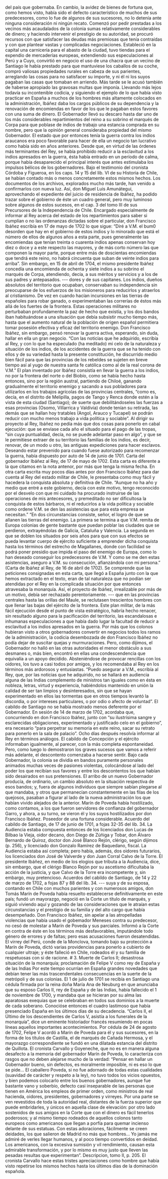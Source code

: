 del país que gobernaba. En cambio, la avidez de bienes de fortuna que, como hemos visto, había sido el defecto característico de muchos de sus predecesores, como lo fue de algunos de sus sucesores, no lo detenía ante ninguna consideración ni ningún recato. Comenzó por pedir prestadas a los vecinos más acaudalados de la colonia sumas relativamente considerables de dinero; y haciendo intervenir el prestigio de su autoridad, se procuró recursos con que satisfacer las deudas más premiosas que tenía contraídas y con que plantear vastas y complicadas negociaciones. Estableció en la capital una carnicería para el abasto de la ciudad, tuvo tiendas para el expendio de mercaderías europeas, extendiendo sus especulaciones al Perú y a Cuyo, convirtió en negocio el uso de una chacra que un vecino de Santiago le había prestado para que mantuviese los caballos de su coche, compró valiosas propiedades rurales en cabeza de sus parientes, arreglando las cosas para no satisfacer su importe, y ni él ni los suyos pagaban las casas que tomaban en arriendo. Más tarde se le acusó también de haberse apropiado las gravosas multas que imponía. Llevando más lejos todavía su incontenible codicia, y siguiendo el ejemplo de lo que había visto practicar en España a muchos de los hombres más altamente colocados en la administración, Ibáñez daba los cargos públicos de su dependencia y la renovación de encomiendas en favor de los que le pagaban estos favores con una suma de dinero. El Gobernador llevó su descaro hasta dar uno de los más considerables repartimientos del reino a su sobrino el marqués de Corpa para que poblase de indios de trabajo una estancia comprada en su nombre, pero que la opinión general consideraba propiedad del mismo Gobernador. El estado que por entonces tenía la guerra contra los indios araucanos era poco favorable para hacer de ella un negocio tan lucrativo como había sido en años anteriores. Desde que, en virtud de las órdenes más terminantes del Rey, se había prohibido reducir a la esclavitud a los indios apresados en la guerra, ésta había entrado en un período de calma, porque había desaparecido el principal interés que antes estimulaba los impulsos bélicos de los gobernadores. Bajo el testimonio del cronista Córdoba y Figueroa, en los caps. 14 y 15 del lib. VI de su Historia de Chile, se habían contado más o menos concretamente estos mismos hechos. Los documentos de los archivos, explorados mucho más tarde, han venido a confirmarlos con nueva luz. Así, don Miguel Luis Amunátegui, aprovechando el expediente del juicio de residencia de Ibáñez, ha podido trazar sobre el gobierno de éste un cuadro general, pero muy luminoso sobre algunos de estos sucesos, en el cap. 3 del tomo III de sus Precursores de la Independencia de Chile. Encargado especialmente de informar al Rey acerca del estado de los repartimientos para saber si cumplían o no las ordenanzas dictadas sobre el particular, don Francisco Ibáñez escribía en 17 de mayo de 1702 lo que sigue: “Diré a V.M. el bum0 desorden que hay en el gobierno de estos indios y lo minorado que está el número de ellos de algunos años a esta parte, pues generalmente las encomiendas que tenían treinta o cuarenta indios apenas conservan hoy diez o doce y a este respecto las mayores, y de más corto número las que componen la mayor parte, porque entre más de doscientas encomiendas que tendrá este reino, no habrá cincuenta que suban de veinte indios para arriba”. Sin embargo, en 15 de abril de 1704, el mismo presidente Ibáñez concedía una encomienda de ochenta y siete indios a su sobrino el marqués de Corpa, atendiendo, decía, a sus méritos y servicios y a los de sus padres y antepasados. --- dores y de sus capitanes. Los indios, dueños absolutos del territorio que ocupaban, conservaban su independencia sin preocuparse de los esfuerzos de los misioneros para reducirlos y atraerlos al cristianismo. De vez en cuando hacían incursiones en las tierras de españoles para robar ganado, o experimentaban las correrías de éstos más allá de los fuertes de la frontera. Estas operaciones militares no perturbaban profundamente la paz de hecho que existía, y los dos bandos iban habituándose a una situación que debía subsistir mucho tiempo más, hasta que el aumento natural de la población de origen español permitiera tomar posesión efectiva y eficaz del territorio enemigo. Don Francisco Ibáñez, sin embargo, pensó renovar la guerra activa, esperando, sin duda, hallar en ella un gran negocio. “Con las noticias que he adquirido, escribía al Rey, y con lo que ha especulado (ha meditado) mi celo de la naturaleza y situación de los indios, de los accidentes de la guerra que se ha tenido con ellos y de su variedad hasta la presente constitución, he discurrido medio bien fácil para que las provincias de los rebeldes se sujeten en breve tiempo así al yugo de nuestra santa fe católica como al de la real corona de V.M.” El plan inventado por Ibáñez consistía en llevar la guerra a los indios, no por la frontera del norte o del Biobío, como se había hecho hasta entonces, sino por la región austral, partiendo de Chiloé, ganando gradualmente el territorio enemigo y sacando a sus pobladores para utilizarlos en los trabajos agrícolas de las provincias centrales, “como es, decía, en el distrito de Melipilla, pagos de Tango y Renca donde estén a la vista de esta ciudad (Santiago); de suerte que debilitándoseles las fuerzas a esas provincias (Osomo, Villarrica y Valdivia) donde tenían su retirada, las demás que se hallan hoy tratables (Angol, Arauco y Tucapel) se podrán reducir con mucho menos trabajo a vida política y sociable”. Al dirigir su proyecto al Rey, Ibáñez no pedía más que dos cosas para ponerlo en cabal ejecución: que se enviase cada año el situado para el pago de las tropas, “sin cuya puntualidad, decía, no se puede adelantar paso en algo”, y que se le permitiese extraer de su territorio las familias de los indios, es decir, renovar, de un modo u otro, las antiguas expediciones para hacer esclavos. Deseando estar prevenido para cuando fuese autorizado para recomenzar la guerra, había dispuesto por auto de 14 de junio de 1701. Carta del gobernador Ibáñez al Rey, de 17 de mayo de 1702. Esta carta es diferente a la que citamos en la nota antenor, por más que tenga la misma fecha. En otra carta escrita muy pocos días antes por don Francisco Ibáñez para dar cuenta al Rey del estado militar de Chile, le presentaba como muy fácil y hacedera la conquista absoluta y definitiva de Chile. “Aunque no ha año y medio que entré a este gobierno, decía con este motivo, tengo reconocido por el desvelo con que mi cuidado ha procurado instruirse de las operaciones de mis antecesores, y premeditado no ser dificultosa la conquista de estos bárbaros, ni el reducirlos a la vida política y sociable como ordene V.M. se den las asistencias que para esta empresa se necesitan.” “En dos circunstancias consiste, señor, el logro de que se allanen las tierras del enemigo. La primera se termina a que V.M. remita de Europa colonias de gente bastante que puedan poblar las ciudades que se perdieron, extrayéndolas de Galicia, Cataluña y Valencia. La segunda en que se doblen los situados por seis años para que con sus efectos se pueda levantar cuerpo de ejército suficiente a emprender dicha conquista hasta los términos del estrecho de Magallanes, donde con facilidad se podrá poner presidio que impida el paso del enemigo de Europa, como lo han deseado conseguir los predecesores de V.M. Y como se me den estas asistencias, aseguro a V.M. su consecución, afianzándola con mi persona.” (Carta de Ibáñez al Rey, de 16 de abril de 1702). Se comprende que las peticiones consignadas en esta carta, que llegó a España junto con la que hemos extractado en el texto, eran de tal naturaleza que no podían ser atendidas por el Rey en la complicada situación por que entonces atravesaba la monarquía. Así, el proyecto de Ibáñez, irrealizable por más de un motivo, debía ser rechazado perentoriamente. --- que en las provincias centrales hasta las orillas del Maule, se reclutasen trescientos hombres con que llenar las bajas del ejército de la frontera. Este plan militar, de la más fácil ejecución desde el punto de vista estratégico, habría hecho renacer, sin resultado alguno para la pacificación del territorio, las escandalosas e inhumanas especulaciones a que había dado lugar la facultad de reducir a esclavitud a los indios apresados en la guerra. Por más que los colonos hubieran visto a otros gobernadores convertir en negocios todos los ramos de la administración, la codicia desembozada de don Francisco Ibáñez no podía dejar de suscitar quejas y murmuraciones. Pero, como dijimos, el Gobernador no halló en las otras autoridades el menor obstáculo a sus desmanes o, más bien, encontró en ellas una condescendencia que equivalía a un apoyo decidido. Absteniéndose de provocar rencillas con los oidores, los tuvo a casi todos por amigos, y los recomendaba al Rey en los términos más ardorosos y entusiastas. “Puedo asegurar a V.M., escribía al Rey, que, por las noticias que he adquirido, no se hallará en audiencia alguna de las Indias complemento de ministros tan iguales como en ésta en nobleza, letras, virtud y experiencia, habiéndolos mantenido en unión la calidad de ser tan limpios y desinteresados, sin que se hayan experimentado en ellos las tormentas que en otros tiempos levantó la discordia, o por intereses particulares, o por odio o afecto de voluntad”. El cabildo de Santiago no se había mostrado menos deferente por el Gobernador. En sesión de 14 de marzo de 1702, acordaba que, concurriendo en don Francisco Ibáñez, junto con “su ilustrísima sangre y esclarecidas obligaciones, experimentado y justificado celo en el gobierno”, era necesario “para perpetrar su memoria en este reino, sacar su retrato para ponerlo en la sala de palacio”. Ocho días después resolvía informar al Rey en términos análogos. El cabildo de Concepción y el ejército informaban igualmente, al parecer, con la más completa espontaneidad. Pero, como luego lo demostraron los graves sucesos que vamos a referir más adelante, el descontento comenzaba a hacerse sentir. Bajo cada Gobernador, la colonia se dividía en bandos puramente personales animados muchas veces de pasiones violentas, colocándose al lado del poder los que recibían sus favores y entre los descontentos los que habían sido desairados en sus pretensiones. El arribo de un nuevo Gobernador producía, de ordinario, un cambio absoluto en la situación respectiva de esos bandos; y, fuera de algunos individuos que siempre sabían plegarse al que mandaba, y otros que permanecían constantemente en las filas de los quejosos, pasaban a figurar al lado de la nueva administración los que habían vivido alejados de la anterior. Marín de Poveda había hostilizado, como contamos, a los que fueron servidores de confianza del gobernador Garro, y ahora, a su turno, se vieron él y los suyos hostilizados por don Francisco Ibáñez. Poseedor de una fortuna considerable. Acuerdo del cabildo de Santiago, de 17 de junio de 1701, a fojas 32-35 del lib. 34. La Audiencia estaba compuesta entonces de los licenciados don Lucas de Bilbao la Vieja, oidor decano, don Diego de Zúñiga y Tobar, don Álvaro Bernardo de Quiroz, doctor don José Blanco Rejón, clérigo, según dijimos (p. 256), y licenciado don Gonzalo Ramírez de Baquedano, fiscal. La Audiencia estaba así completa; pero había, además, dos oidores futurarios, los licenciados don José de Valverde y don Juan Corral Calvo de la Torre. El presidente Ibáñez, en medio de los elogios que tributa a la Audiencia, dice, sin embargo, que el clérigo Blanco Rejón por su ascetismo dificultaba la acción de la justicia, y que Calvo de la Torre era incompetente y, sin embargo, muy pretencioso. Acuerdos del cabildo de Santiago, de 14 y 22 de marzo de 1702, a fojas 87 y 88 del lib. 34. --- suya y de su esposa, contando en Chile con muchos parientes y con numerosos amigos, don Tomás Marín de Poveda había resuelto establecerse definitivamente en este país; fundó un mayorazgo, negoció en la Corte un título de marqués, y siguió viviendo aquí y gozando de las consideraciones que le atraían estas circunstancias y el prestigio de su familia y del alto cargo que había desempeñado. Don Francisco Ibáñez, sin apelar a las atropelladas violencias que había usado el gobemador Meneses contra su predecesor, no cesó de molestar a Marín de Poveda y sus parciales. Informó a la Corte en contra de éste en los términos más desfavorables, imputándole todo género de errores y de faltas; pero esas acusaciones fueron desatendidas. El virrey del Perú, conde de la Monclova, tomando bajo su protección a Marín de Poveda, dictó varias providencias para ponerlo a cubierto de cualquier ultraje; y éste falleció en Chile, rodeados él y su familia de respetuosas con si de racione. # 3. Muerte de Carlos II; desastrosa situación de la monarquía; proclamación de Felipe V como rey de España y de las Indias Por este tiempo ocurrían en España grandes novedades que debían tener las más trascendentales consecuencias en la suerte de la metrópoli y de sus colonias. El 1 de julio de 1701 se recibía en Santiago una cédula firmada por la reina doña María Ana de Neuburg en que anunciaba que su esposo Carlos II, rey de España y de las Indias, había fallecido el 1 de noviembre de 1700, y mandaba que se hicieran por su alma las aparatosas exequias que se celebraban en todos sus dominios a la muerte de cada soberano. Conocióse entonces el cuadro lastimoso que había presenciado España en los últimos días de su decadencia. “Carlos II, el Último de los descendientes de Carlos V, asistía a los funerales de la monarquía”, dice un eminente historiador francés resumiendo en pocas líneas aquellos importantes acontecimientos. Por cédula de 24 de agosto de 1702, Felipe V acordó a Marín de Poveda para él y sus sucesores, en la forma de los títulos de Castilla, el de marqués de Cañada Hermosa, y el mayorazgo correspondiente se fundó en una dilatada estancia del distrito de Quillota. El cronista Carvallo y Goyeneche, que no es en manera alguna desafecto a la memoria del gobernador Marín de Poveda, lo caracteriza con rasgos que no deben alejarse mucho de la verdad: “Pensar en hallar un Gobernador bueno, sin defectos, es moralmente imposible, ni es eso lo que se pide... El caballero Poveda, si no fue adornado de todas estas cualidades (suavidad de carácter y respeto a la ley), no tuvo todos los vicios opuestos, y bien podemos colocarlo entre los buenos gobernadores, aunque fue bastante vano y soberbio, defecto casi inseparable de las personas que tienen en América los empleos de primer orden, como ministros de real hacienda, oidores, presidentes, gobernadores y virreyes. Por una parte se ven revestidos de toda la autoridad real, distantes de la fuerza superior que puede embridarles, y únicos en aquella clase de elevación: por otro lado sostenidos de sus amigos en la Corte que con el dinero es fácil tenerlos poderosos; y al mismo tiempo rodeados de aquellos colonos tanto europeos como americanos que llegan a porfía para quemar incienso delante de sus estatuas. Con estas adoraciones, fácilmente se creen deidades, los que salieron de Madrid no más que hombres... Yo jamás me admiré de verles llegar humanos, y al poco tiempo convertidos en deidad. Los americanos, con la excesiva sumisión y vil rendimiento, causan esta admirable transformación, y por lo mismo es muy justo que lleven las pesadas resultas que experimentan”. Descripcion, tomo II, p. 205. El cronista Carvallo hace estas tristes apreciaciones como hombre que había visto repetirse los mismos hechos hasta los últimos días de la dominación española.